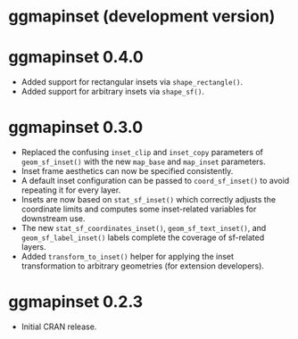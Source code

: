 # ggmapinset (development version)

# ggmapinset 0.4.0

* Added support for rectangular insets via `shape_rectangle()`.
* Added support for arbitrary insets via `shape_sf()`.

# ggmapinset 0.3.0

* Replaced the confusing `inset_clip` and `inset_copy` parameters of
  `geom_sf_inset()` with the new `map_base` and `map_inset` parameters.
* Inset frame aesthetics can now be specified consistently.
* A default inset configuration can be passed to `coord_sf_inset()` to avoid
  repeating it for every layer.
* Insets are now based on `stat_sf_inset()` which correctly adjusts the
  coordinate limits and computes some inset-related variables for downstream use.
* The new `stat_sf_coordinates_inset()`, `geom_sf_text_inset()`, and
  `geom_sf_label_inset()` labels complete the coverage of sf-related layers.
* Added `transform_to_inset()` helper for applying the inset transformation to
  arbitrary geometries (for extension developers).

# ggmapinset 0.2.3

* Initial CRAN release.
